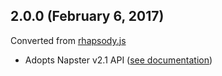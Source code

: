 ## 2.0.0 (February 6, 2017)

Converted from [rhapsody.js](https://github.com/Rhapsody/rhapsody.js)
  + Adopts Napster v2.1 API ([see documentation](https://developer.napster.com/api/v2.1))
